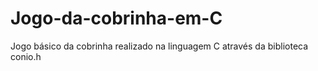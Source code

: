 # Jogo-da-cobrinha-em-C
Jogo básico da cobrinha realizado na linguagem C através da biblioteca conio.h
